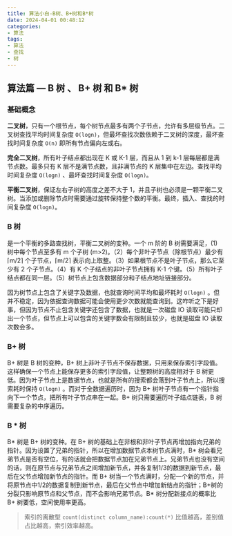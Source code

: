 ```yaml
---
title: 算法小白-B树、B+树和B*树
date: 2024-04-01 00:48:12
categories:
- 算法
tags:
- 算法
- 查找
- 树
---
```

## 算法篇 — B 树 、 B+ 树 和 B* 树

### 基础概念

**二叉树**，只有一个根节点，每个树节点最多有两个子节点，允许有多层级节点。二叉树查找平均时间复杂度 `O(logn)`，但最坏查找次数依赖于二叉树的深度，最坏查找时间复杂度 `O(n)` 即所有节点偏向左或右。

**完全二叉树**，所有叶子结点都出现在 K 或 K-1 层，而且从 1 到 k-1 层每层都是满节点数。最多只有 K 层不是满节点数，且非满节点的 K 层集中在左边。查找平均时间复杂度 `O(logn)` 、最坏查找时间复杂度 `O(logn)`。

**平衡二叉树**，保证左右子树的高度之差不大于 1，并且子树也必须是一颗平衡二叉树。当添加或删除节点时需要通过旋转保持整个数的平衡。最终，插入、查找的时间复杂度 `O(logn)`。

### B 树

是一个平衡的多路查找树，平衡二叉树的变种。一个 m 阶的 B 树需要满足，(1) 树中每个节点至多有 m 个子树 (m>2)。（2）每个非叶子节点（除根节点）最少有⌈m/2⌉ 个子节点，⌈m/2⌉ 表示向上取整。（3）如果根节点不是叶子节点，那么它至少有 2 个子节点。（4）有 K 个子结点的非叶子节点拥有 K-1 个键。（5）所有叶子结点都在同一层。（5）树节点上包含数据部分和子结点地址链接部分。

因为树节点上包含了关键字及数据，也就查询时间平均和最坏耗时 `O(logn)` 。但并不稳定，因为依据查询数据可能会使用更少次数就能查询到。这咋听之下是好事，但因为节点不止包含关键字还包含了数据，也就是一次磁盘 IO 读取可能只却出一个节点，但节点上可以包含的关键字数会有限制且较少，也就是磁盘 IO 读取次数会多。

### B+ 树

B+ 树是 B 树的变种，B+ 树上非叶子节点不保存数据，只用来保存索引字段值。这样确保一个节点上能保存更多的索引字段值，让整颗树的高度相对于 B 树更低。因为叶子节点上是数据节点，也就是所有的搜索都会落到叶子节点上，所以搜索耗时保持 `O(logn)` 。而对于全数据遍历时，因为 B+ 树叶子节点有一个指针指向下一个节点，把所有叶子节点串在一起。B+ 树只需要遍历叶子结点链表，B 树需要复杂的中序遍历。

### B * 树

B* 树是 B+ 树的变种。在 B+ 树的基础上在非根和非叶子节点再增加指向兄弟的指针。因为设置了兄弟的指针，所以在增加数据节点本树节点满时，B* 树会看兄弟节点是否有空位，有的话就会把数据节点加在兄弟节点上。兄弟节点也没有空间的话，则在原节点与兄弟节点之间增加新节点，并各复制1/3的数据到新节点，最后在父节点增加新节点的指针。而 B+ 树当一个节点满时，分配一个新的节点，并将原节点中1/2的数据复制到新节点，最后在父节点中增加新结点的指针；B+树的分裂只影响原节点和父节点，而不会影响兄弟节点。B* 树分配新接点的概率比 B+ 树要低，空间使用率更高。

> 索引的离散型 `count(distinct column_name):count(*)` 比值越高，差别值占比越高，索引效率越高。